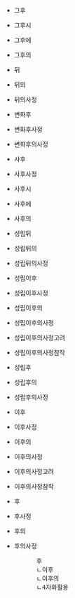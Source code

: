 - 그후
- 그후시
- 그후에
- 그후의
- 뒤
- 뒤의
- 뒤의사정
- 변화후
- 변화후사정
- 변화후의사정
- 사후
- 사후사정
- 사후시
- 사후에
- 사후의
- 성립뒤
- 성립뒤의
- 성립뒤의사정
- 성립이후
- 성립이후사정
- 성립이후의
- 성립이후의사정
- 성립이후의사정고려
- 성립이후의사정참작
- 성립후
- 성립후의
- 성립후의사정
- 이후
- 이후사정
- 이후의
- 이후의사정
- 이후의사정고려
- 이후의사정참작
- 후
- 후사정
- 후의
- 후의사정


    <pre>
        후
        ㄴ이후
        ㄴ이후의
        ㄴ4자화활용
    </pre>
